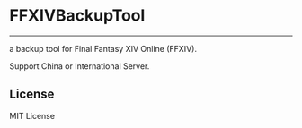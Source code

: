 # FFXIVBackupTool
---
a backup tool for Final Fantasy XIV Online (FFXIV).

Support China or International Server.

## License
MIT License
